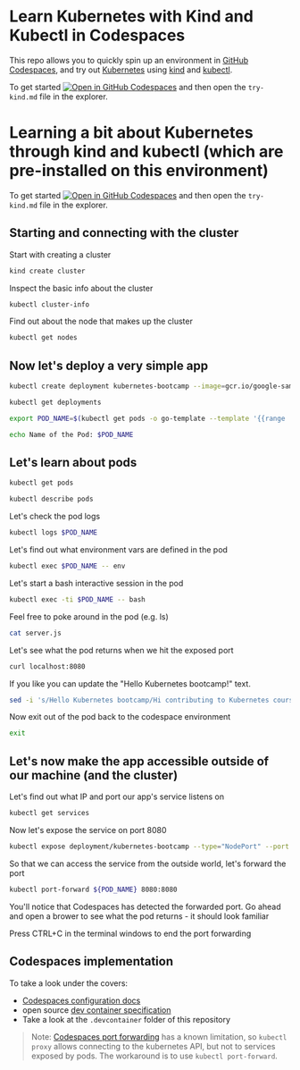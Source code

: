 # Learn Kubernetes with Kind and Kubectl in Codespaces

This repo allows you to quickly spin up an environment in [GitHub Codespaces](https://github.com/features/codespaces), and try out [Kubernetes](https://k8s.dev) using [kind](https://kind.sigs.k8s.io) and [kubectl](https://kubernetes.io/docs/reference/kubectl/).

To get started [![Open in GitHub Codespaces](https://github.com/codespaces/badge.svg)](https://github.com/codespaces/new?hide_repo_select=true&ref=main&repo=551578719) and then open the `try-kind.md` file in the explorer.

# Learning a bit about Kubernetes through kind and kubectl (which are pre-installed on this environment)

To get started [![Open in GitHub Codespaces](https://github.com/codespaces/badge.svg)](https://github.com/codespaces/new?hide_repo_select=true&ref=main&repo=551578719) and then open the `try-kind.md` file in the explorer.

## Starting and connecting with the cluster

Start with creating a cluster
```bash
kind create cluster
```

Inspect the basic info about the cluster
```bash
kubectl cluster-info
```

Find out about the node that makes up the cluster
```bash
kubectl get nodes
```

## Now let's deploy a very simple app

```bash
kubectl create deployment kubernetes-bootcamp --image=gcr.io/google-samples/kubernetes-bootcamp:v1
```

```bash
kubectl get deployments
```

```bash
export POD_NAME=$(kubectl get pods -o go-template --template '{{range .items}}{{.metadata.name}}{{"\n"}}{{end}}')
```

```bash
echo Name of the Pod: $POD_NAME
```

## Let's learn about pods

```bash
kubectl get pods
```

```bash
kubectl describe pods
```

Let's check the pod logs
```bash
kubectl logs $POD_NAME
```

Let's find out what environment vars are defined in the pod
```bash
kubectl exec $POD_NAME -- env
```

Let's start a bash interactive session in the pod
```bash
kubectl exec -ti $POD_NAME -- bash
```

Feel free to poke around in the pod (e.g. ls)
```bash
cat server.js
```

Let's see what the pod returns when we hit the exposed port
```bash
curl localhost:8080
```
If you like you can update the "Hello Kubernetes bootcamp!" text.
```bash
sed -i 's/Hello Kubernetes bootcamp/Hi contributing to Kubernetes course/g' server.js
```

Now exit out of the pod back to the codespace environment
```bash
exit
```

## Let's now make the app accessible outside of our machine (and the cluster)

Let's find out what IP and port our app's service listens on
```bash
kubectl get services
```

Now let's expose the service on port 8080
```bash
kubectl expose deployment/kubernetes-bootcamp --type="NodePort" --port 8080
```

So that we can access the service from the outside world, let's forward the port
```bash
kubectl port-forward ${POD_NAME} 8080:8080
```

You'll notice that Codespaces has detected the forwarded port. Go ahead and open a brower to see what the pod returns - it should look familiar

Press CTRL+C in the terminal windows to end the port forwarding

## Codespaces implementation

To take a look under the covers:
 - [Codespaces configuration docs](https://docs.github.com/en/codespaces/setting-up-your-project-for-codespaces/introduction-to-dev-containers)
 - open source [dev container specification](https://docs.github.com/en/codespaces/setting-up-your-project-for-codespaces/introduction-to-dev-containers)
 - Take a look at the `.devcontainer` folder of this repository

 > Note: [Codespaces port forwarding](https://docs.github.com/en/codespaces/developing-in-codespaces/forwarding-ports-in-your-codespace) has a known limitation, so `kubectl proxy` allows connecting to the kubernetes API, but not to services exposed by pods. The workaround is to use `kubectl port-forward`.